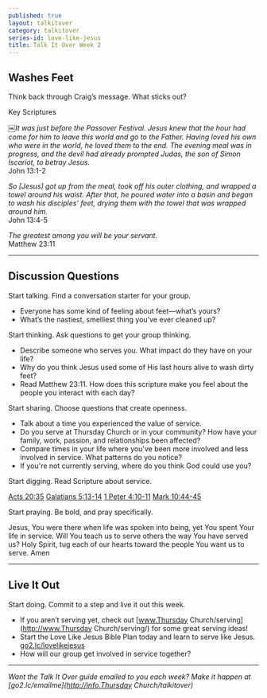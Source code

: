 ```yaml
---
published: true
layout: talkitover
category: talkitover
series-id: love-like-jesus
title: Talk It Over Week 2
---
```


## Washes Feet

<p class="lead">Think back through Craig’s message. What sticks out?</p> 

Key Scriptures

￼_It was just before the Passover Festival. Jesus knew that the hour had come for him to leave this world and go to the Father. Having loved his own who were in the world, he loved them to the end. The evening meal was in progress, and the devil had already prompted Judas, the son of Simon Iscariot, to betray Jesus._  
John 13:1-2  

_So [Jesus] got up from the meal, took off his outer clothing, and wrapped a towel around his waist. After that, he poured water into a basin and began to wash his disciples’ feet, drying them with the towel that was wrapped around him._  
John 13:4-5  

_The greatest among you will be your servant._  
Matthew 23:11  

* * *

## Discussion Questions
<p class="lead">Start talking. Find a conversation starter for your group.</p> 

* Everyone has some kind of feeling about feet—what’s yours?
* What’s the nastiest, smelliest thing you’ve ever cleaned up?

<p class="lead">Start thinking. Ask questions to get your group thinking.</p> 

* Describe someone who serves you. What impact do they have on your life?
* Why do you think Jesus used some of His last hours alive to wash dirty feet?
* Read Matthew 23:11. How does this scripture make you feel about the people you interact with each day?
 
<p class="lead">Start sharing. Choose questions that create openness.</p> 

* Talk about a time you experienced the value of service.
* Do you serve at Thursday Church or in your community? How have your family, work, passion, and relationships been affected?
* Compare times in your life where you’ve been more involved and less involved in service. What patterns do you notice?
* If you're not currently serving, where do you think God could use you?

<p class="lead">Start digging. Read Scripture about service.</p> 

[Acts 20:35](https://www.bible.com/bible/111/act.20.35.niv) [Galatians 5:13-14](https://www.bible.com/bible/111/gal.5.13-14.niv) [1 Peter 4:10-11](https://www.bible.com/bible/111/1pe.4.10-11.niv) [Mark 10:44-45](https://www.bible.com/bible/111/mrk.10.44-45.niv)

<p class="lead">Start praying. Be bold, and pray specifically.</p> 

Jesus, You were there when life was spoken into being, yet You spent Your life in service. Will You teach us to serve others the way You have served us? Holy Spirit, tug each of our hearts toward the people You want us to serve. Amen

* * *

## Live It Out
<p class="lead">Start doing. Commit to a step and live it out this week.</p>

* If you aren’t serving yet, check out [www.Thursday Church/serving](http://www.Thursday Church/serving/) for some great serving ideas!
* Start the Love Like Jesus Bible Plan today and learn to serve like Jesus. [go2.lc/lovelikejesus](https://www.bible.com/reading-plans/2391-love-like-jesus)
* How will our group get involved in service together?

* * *

_Want the Talk It Over guide emailed to you each week? Make it happen at [go2.lc/emailme](http://info.Thursday Church/talkitover)_
